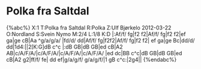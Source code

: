# Polka fra Saltdal

{%abc%}
X:1
T:Polka fra Saltdal
R:Polka
Z:Ulf Bjørkelo 2012-03-22
O:Nordland
S:Svein Nymo
M:2/4
L:1/8
K:D
|:Af/f/ fg|f2 f2|Af/f/ fg|f2 f2|ef ga|ge cB|Aa ^g/a/g/a/
|fd/d/ dd|Af/f/ fg|f2f2|Af/f/ fg|f2 f2|
ef ga|ge Bc|dd/d/ dd|1d4:||2[K:G]dB c^c
|:dB GB|dB GB|ed cB|A2 AB|c/A/F/A/|c/A/F/A/|c/A/F/A/|c/A/F/A/
|ed dc|BB c^c|dB GB|dB GB|ed cB|A2 g2|ff/f/ fe|
dd ef|g/a/g/f/ g/a/g/f/|1 gB c^c:|2g4||
{%endabc%}
